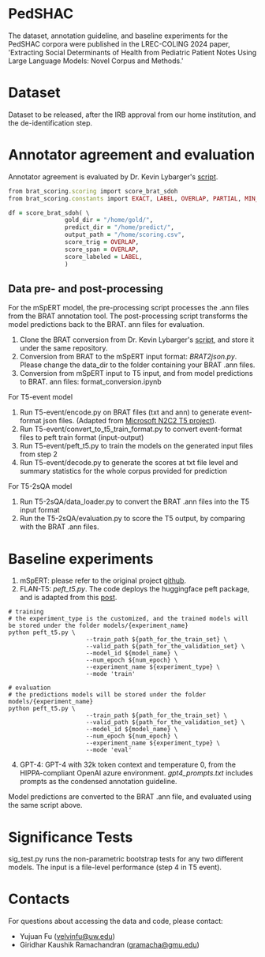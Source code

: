 # PedSHAC
The dataset, annotation guideline, and baseline experiments for the PedSHAC corpora were published in the LREC-COLING 2024 paper, 'Extracting Social Determinants of Health from Pediatric Patient Notes Using Large Language Models: Novel Corpus and Methods.' 


# Dataset
Dataset to be released, after the IRB approval from our home institution, and the de-identification step.

# Annotator agreement and evaluation
Annotator agreement is evaluated by Dr. Kevin Lybarger's [script](https://github.com/Lybarger/brat_scoring).
```ruby
from brat_scoring.scoring import score_brat_sdoh
from brat_scoring.constants import EXACT, LABEL, OVERLAP, PARTIAL, MIN_DIST

df = score_brat_sdoh( \
                gold_dir = "/home/gold/",
                predict_dir = "/home/predict/",
                output_path = "/home/scoring.csv",
                score_trig = OVERLAP,
                score_span = OVERLAP, 
                score_labeled = LABEL,
                )
```
## Data pre- and post-processing

For the mSpERT model, the pre-processing script processes the .ann files from the BRAT annotation tool. The post-processing script transforms the model predictions back to the BRAT. ann files for evaluation. 
1. Clone the BRAT conversion from Dr. Kevin Lybarger's [script](https://github.com/Lybarger/brat_scoring), and store it under the same repository.
2. Conversion from BRAT to the mSpERT input format: _BRAT2json.py_. Please change the data_dir to the folder containing your BRAT .ann files.
3. Conversion from mSpERT input to T5 input, and from model predictions to BRAT. ann files: format_conversion.ipynb

For T5-event model
1. Run T5-event/encode.py on BRAT files (txt and ann) to generate event-format json files. (Adapted from [Microsoft N2C2 T5 project](https://github.com/romanows/SDOH-n2c2/blob/main/scripts/extract-examples.py)).
2. Run T5-event/convert_to_t5_train_format.py to convert event-format files to peft train format (input-output)
3. Run T5-event/peft_t5.py to train the models on the generated input files from step 2
4. Run T5-event/decode.py to generate the scores at txt file level and summary statistics for the whole corpus provided for prediction

For T5-2sQA model
1. Run T5-2sQA/data_loader.py to convert the BRAT .ann files into the T5 input format
2. Run the T5-2sQA/evaluation.py to score the T5 output, by comparing with the BRAT .ann files.
# Baseline experiments
1. mSpERT: please refer to the original project [github](https://github.com/uw-bionlp/mspert).
2. FLAN-T5: _peft_t5.py_. The code deploys the huggingface peft package, and is adapted from this [post](https://www.philschmid.de/fine-tune-flan-t5-peft). 
```console
# training
# the experiment_type is the customized, and the trained models will  be stored under the folder models/{experiment_name}
python peft_t5.py \
                      --train_path ${path_for_the_train_set} \
                      --valid_path ${path_for_the_validation_set} \
                      --model_id ${model_name} \
                      --num_epoch ${num_epoch} \
                      --experiment_name ${experiment_type} \
                      --mode 'train'

# evaluation
# the predictions models will be stored under the folder models/{experiment_name}
python peft_t5.py \
                      --train_path ${path_for_the_train_set} \
                      --valid_path ${path_for_the_validation_set} \
                      --model_id ${model_name} \
                      --num_epoch ${num_epoch} \
                      --experiment_name ${experiment_type} \
                      --mode 'eval' 
```
4. GPT-4: GPT-4 with 32k token context and temperature 0, from the HIPPA-compliant OpenAI azure environment. _gpt4_prompts.txt_ includes prompts as the condensed annotation guideline.



Model predictions are converted to the BRAT .ann file, and evaluated using the same script above.

# Significance Tests
sig_test.py runs the non-parametric bootstrap tests for any two different models. The input is a file-level performance (step 4 in T5 event). 

# Contacts
For questions about accessing the data and code, please contact:
- Yujuan Fu (velvinfu@uw.edu)
- Giridhar Kaushik Ramachandran (gramacha@gmu.edu)
